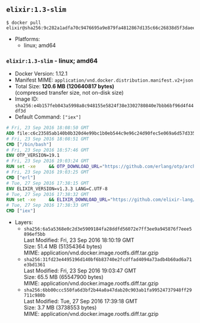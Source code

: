 ## `elixir:1.3-slim`

```console
$ docker pull elixir@sha256:9c282a1adfa70c9476695a9e879fa4812867d135c66c26838d5f3daee08397e3
```

-	Platforms:
	-	linux; amd64

### `elixir:1.3-slim` - linux; amd64

-	Docker Version: 1.12.1
-	Manifest MIME: `application/vnd.docker.distribution.manifest.v2+json`
-	Total Size: **120.6 MB (120640817 bytes)**  
	(compressed transfer size, not on-disk size)
-	Image ID: `sha256:e4b157feb043a5998a8c948155e5824f38e3302780840e7bbb6bf96d4f44df3d`
-	Default Command: `["iex"]`

```dockerfile
# Fri, 23 Sep 2016 18:08:50 GMT
ADD file:c6c23585ab140b0b320d4e99bc1b0eb544c9e96c24d90fec5e069a6d57d335ca in / 
# Fri, 23 Sep 2016 18:08:51 GMT
CMD ["/bin/bash"]
# Fri, 23 Sep 2016 18:57:46 GMT
ENV OTP_VERSION=19.1
# Fri, 23 Sep 2016 19:03:24 GMT
RUN set -xe 	&& OTP_DOWNLOAD_URL="https://github.com/erlang/otp/archive/OTP-${OTP_VERSION}.tar.gz" 	&& OTP_DOWNLOAD_SHA256="caf320c07bdd4c6e11831a0b0d25645a29112007077dbf11eec22437f8b041ed" 	&& runtimeDeps=' 		libodbc1 		libssl1.0.0 		libsctp1 	' 	&& buildDeps=' 		curl 		ca-certificates 		autoconf 		gcc 		make 		libncurses-dev 		unixodbc-dev 		libssl-dev 		libsctp-dev 	' 	&& apt-get update 	&& apt-get install -y --no-install-recommends $runtimeDeps 	&& apt-get install -y --no-install-recommends $buildDeps 	&& curl -fSL -o otp-src.tar.gz "$OTP_DOWNLOAD_URL" 	&& echo "$OTP_DOWNLOAD_SHA256 otp-src.tar.gz" | sha256sum -c - 	&& mkdir -p /usr/src/otp-src 	&& tar -xzf otp-src.tar.gz -C /usr/src/otp-src --strip-components=1 	&& rm otp-src.tar.gz 	&& cd /usr/src/otp-src 	&& ./otp_build autoconf 	&& ./configure --enable-sctp 	&& make -j$(nproc) 	&& make install 	&& find /usr/local -name examples | xargs rm -rf 	&& apt-get purge -y --auto-remove $buildDeps 	&& rm -rf /usr/src/otp-src /var/lib/apt/lists/*
# Fri, 23 Sep 2016 19:03:25 GMT
CMD ["erl"]
# Tue, 27 Sep 2016 17:38:15 GMT
ENV ELIXIR_VERSION=v1.3.3 LANG=C.UTF-8
# Tue, 27 Sep 2016 17:38:32 GMT
RUN set -xe 	&& ELIXIR_DOWNLOAD_URL="https://github.com/elixir-lang/elixir/releases/download/${ELIXIR_VERSION}/Precompiled.zip" 	&& ELIXIR_DOWNLOAD_SHA256="afb5a7437c3dc9ed40d355de045bd21a136eba6be213e3be48bc1ab1d7550ad4" 	&& buildDeps=' 		ca-certificates 		curl 		unzip 	' 	&& apt-get update 	&& apt-get install -y --no-install-recommends $buildDeps 	&& curl -fSL -o elixir-precompiled.zip $ELIXIR_DOWNLOAD_URL 	&& echo "$ELIXIR_DOWNLOAD_SHA256 elixir-precompiled.zip" | sha256sum -c - 	&& unzip -d /usr/local elixir-precompiled.zip 	&& rm elixir-precompiled.zip 	&& apt-get purge -y --auto-remove $buildDeps 	&& rm -rf /var/lib/apt/lists/*
# Tue, 27 Sep 2016 17:38:33 GMT
CMD ["iex"]
```

-	Layers:
	-	`sha256:6a5a5368e0c2d3e5909184fa28ddfd56072e7ff3ee9a945876f7eee5896ef5bb`  
		Last Modified: Fri, 23 Sep 2016 18:10:19 GMT  
		Size: 51.4 MB (51354364 bytes)  
		MIME: application/vnd.docker.image.rootfs.diff.tar.gzip
	-	`sha256:31fd23e4495196d140bf6b83740e2fcdffad4094a73adb4b60ad6a71e3bd1361`  
		Last Modified: Fri, 23 Sep 2016 19:03:47 GMT  
		Size: 65.5 MB (65547900 bytes)  
		MIME: application/vnd.docker.image.rootfs.diff.tar.gzip
	-	`sha256:6bb00ccc550fa6d3bf2b44a0a47dab20c903ab1fa99524737948ff29711c980b`  
		Last Modified: Tue, 27 Sep 2016 17:39:18 GMT  
		Size: 3.7 MB (3738553 bytes)  
		MIME: application/vnd.docker.image.rootfs.diff.tar.gzip
